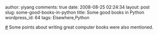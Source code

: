 author: yiyang
comments: true
date: 2008-08-25 02:24:34
layout: post
slug: some-good-books-in-python
title: Some good books in Python
wordpress_id: 64
tags: Elsewhere,Python

[#](http://www.asciiarmor.com/post/47131658/excellent-new-book-in-the-making-computational) Some points about writing great computer books were also mentioned.
